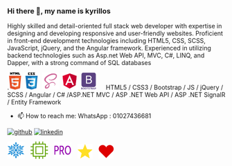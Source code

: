 ### Hi there 👋, my name is kyrillos
Highly skilled and detail-oriented full stack web developer with expertise in designing and developing responsive and user-friendly websites. Proficient in front-end development technologies including HTML5, CSS, SCSS, JavaScript, jQuery, and the Angular framework. Experienced in utilizing backend technologies such as Asp.net Web API, MVC, C#, LINQ, and Dapper, with a strong command of SQL databases

.<img src='https://github.com/Kyrillousafandy/Kyrillousafandy/blob/master/html-5.svg' alt='html' height='40'>
<img src='https://github.com/Kyrillousafandy/Kyrillousafandy/blob/master/css3.svg' alt='css' height='40'>
<img src='https://github.com/Kyrillousafandy/Kyrillousafandy/blob/master/scss.svg' alt='scss' height='40'>
<img src='https://github.com/Kyrillousafandy/Kyrillousafandy/blob/master/-angular.svg' alt='Angular' height='40'>
<img src='https://github.com/Kyrillousafandy/Kyrillousafandy/blob/master/bootstrap.svg' alt='Bootstrap' height='40'>
<img src='' alt='' height='40'>
<img src='' alt='' height='40'>
<img src='' alt='' height='40'>
<img src='' alt='' height='40'>
HTML5 / CSS3 / Bootstrap / JS / jQuery / SCSS / Angular / C# /ASP.NET MVC / ASP .NET Web API / ASP .NET SignalR / Entity Framework

- 📫 How to reach me: WhatsApp : 01027436681 


[<img src='https://cdn.jsdelivr.net/npm/simple-icons@3.0.1/icons/github.svg' alt='github' height='40'>](https://github.com/https://github.com/Kyrillousafandy)  [<img src='https://cdn.jsdelivr.net/npm/simple-icons@3.0.1/icons/linkedin.svg' alt='linkedin' height='40'>](https://www.linkedin.com/in/https://www.linkedin.com/in/kyrillos-maurice//)  

<a href='https://archiveprogram.github.com/'><img src='https://raw.githubusercontent.com/acervenky/animated-github-badges/master/assets/acbadge.gif' width='40' height='40'></a> <a href='https://docs.github.com/en/developers'><img src='https://raw.githubusercontent.com/acervenky/animated-github-badges/master/assets/devbadge.gif' width='40' height='40'></a> <a href='https://github.com/pricing'><img src='https://raw.githubusercontent.com/acervenky/animated-github-badges/master/assets/pro.gif' width='40' height='40'></a> <a href='https://stars.github.com/'><img src='https://raw.githubusercontent.com/acervenky/animated-github-badges/master/assets/starbadge.gif' width='35' height='35'></a> <a href='https://docs.github.com/en/github/supporting-the-open-source-community-with-github-sponsors'><img src='https://raw.githubusercontent.com/acervenky/animated-github-badges/master/assets/sponsorbadge.gif' width='35' height='35'></a> 

